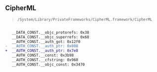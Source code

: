 ## CipherML

> `/System/Library/PrivateFrameworks/CipherML.framework/CipherML`

```diff

   __DATA_CONST.__objc_protorefs: 0x38
   __DATA_CONST.__objc_superrefs: 0x60
   __AUTH_CONST.__auth_got: 0x12f0
-  __AUTH_CONST.__auth_ptr: 0x808
+  __AUTH_CONST.__auth_ptr: 0x7e8
   __AUTH_CONST.__const: 0x3b98
   __AUTH_CONST.__cfstring: 0x960
   __AUTH_CONST.__objc_const: 0x3470

```
